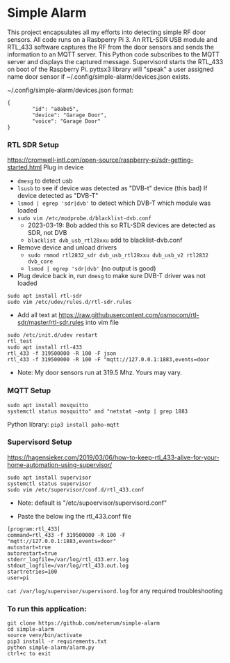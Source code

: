 # Simple Alarm

This project encapsulates all my efforts into detecting simple RF door sensors.  All code runs on a Rasbperry Pi 3. An RTL-SDR USB module and RTL_433 software captures the RF from the door sensors and sends the information to an MQTT server.  This Python code subscribes to the MQTT server and displays the captured message.  Supervisord starts the RTL_433 on boot of the Raspberry Pi.  pyttsx3 library will "speak" a user assigned name door sensor if ~/.config/simple-alarm/devices.json exists.

~/.config/simple-alarm/devices.json format:

```
{
        "id": "a8abe5",
        "device": "Garage Door",
        "voice": "Garage Door"
}
```

### RTL SDR Setup

https://cromwell-intl.com/open-source/raspberry-pi/sdr-getting-started.html
Plug in device
* ```dmesg``` to detect usb
* ```lsusb``` to see if device was detected as "DVB-t" device (this bad)
If device detected as "DVB-T"
* ```lsmod | egrep 'sdr|dvb'``` to detect which DVB-T which module was loaded
* ```sudo vim /etc/modprobe.d/blacklist-dvb.conf```
  * 2023-03-19: Bob added this so RTL-SDR devices are detected as SDR, not DVB
  * ```blacklist dvb_usb_rtl28xxu``` add to blacklist-dvb.conf
* Remove device and unload drivers
  * ```sudo rmmod rtl2832_sdr dvb_usb_rtl28xxu dvb_usb_v2 rtl2832 dvb_core```
  * ```lsmod | egrep 'sdr|dvb'``` (no output is good)
* Plug device back in, run ```dmesg``` to make sure DVB-T driver was not loaded
```
sudo apt install rtl-sdr
sudo vim /etc/udev/rules.d/rtl-sdr.rules
```
* Add all text at https://raw.githubusercontent.com/osmocom/rtl-sdr/master/rtl-sdr.rules into vim file

```
sudo /etc/init.d/udev restart
rtl_test
sudo apt install rtl-433
rtl_433 -f 319500000 -R 100 -F json
rtl_433 -f 319500000 -R 100 -F "mqtt://127.0.0.1:1883,events=door
```
* Note: My door sensors run at 319.5 Mhz.  Yours may vary.

### MQTT Setup

```
sudo apt install mosquitto
systemctl status mosquitto" and "netstat –antp | grep 1883
```

Python library: ```pip3 install paho-mqtt```

### Supervisord Setup

https://hagensieker.com/2019/03/06/how-to-keep-rtl_433-alive-for-your-home-automation-using-supervisor/

```
sudo apt install supervisor
systemctl status supervisor
sudo vim /etc/supervisor/conf.d/rtl_433.conf
```
* Note: default is "/etc/supoervisor/supervisord.conf"

* Paste the below ing the rtl_433.conf file
```
[program:rtl_433]
command=rtl_433 -f 319500000 -R 100 -F "mqtt://127.0.0.1:1883,events=door" 
autostart=true
autorestart=true
stderr_logfile=/var/log/rtl_433.err.log
stdout_logfile=/var/log/rtl_433.out.log
startretries=100
user=pi
```

```cat /var/log/supervisor/supervisord.log``` for any required troubleshooting

### To run this application:

```
git clone https://github.com/neterum/simple-alarm
cd simple-alarm
source venv/bin/activate
pip3 install -r requirements.txt
python simple-alarm/alarm.py
ctrl+c to exit
```